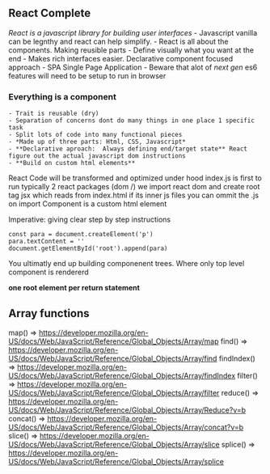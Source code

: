 ## React Complete
*React is a javascript library for building user interfaces*
    - Javascript vanilla can be legnthy and react can help simplify.
    - React is all about the components. Making reusible parts
    - Define visually what you want at the end
    - Makes rich interfaces easier. Declarative component focused approach
    - SPA Single Page Application
    - Beware that alot of *next gen* es6 features will need to be setup to run in browser

### Everything is a component
    - Trait is reusable (dry)
    - Separation of concerns dont do many things in one place 1 specific task
    - Split lots of code into many functional pieces
    - *Made up of three parts: Html, CSS, Javascript*
    - **Declarative aproach:  Always defining end/target state** React figure out the actual javascript dom instructions
    - **Build on custom html elements** 

React Code will be transformed and optimized under hood
index.js is first to run
typically 2 react packages (dom /)
we import react dom and create root tag jsx <App /> which reads from index.html
if its inner js files you can ommit the .js on import
Component is a custom html element

Imperative: giving clear step by step instructions

```
const para = document.createElement('p')
para.textContent = ''
document.getElementById('root').append(para)

```
You ultimatly end up building componenent trees. Where only top level component is rendererd

**one root element per  return statement**

## Array functions

map()  => https://developer.mozilla.org/en-US/docs/Web/JavaScript/Reference/Global_Objects/Array/map
find()  => https://developer.mozilla.org/en-US/docs/Web/JavaScript/Reference/Global_Objects/Array/find
findIndex()  => https://developer.mozilla.org/en-US/docs/Web/JavaScript/Reference/Global_Objects/Array/findIndex
filter()  => https://developer.mozilla.org/en-US/docs/Web/JavaScript/Reference/Global_Objects/Array/filter
reduce()  => https://developer.mozilla.org/en-US/docs/Web/JavaScript/Reference/Global_Objects/Array/Reduce?v=b
concat()  => https://developer.mozilla.org/en-US/docs/Web/JavaScript/Reference/Global_Objects/Array/concat?v=b
slice()  => https://developer.mozilla.org/en-US/docs/Web/JavaScript/Reference/Global_Objects/Array/slice
splice()  => https://developer.mozilla.org/en-US/docs/Web/JavaScript/Reference/Global_Objects/Array/splice